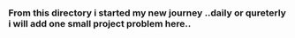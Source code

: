 <h3>From this directory i started my new journey ..daily or qureterly i will add one small project problem here.. </h3>
